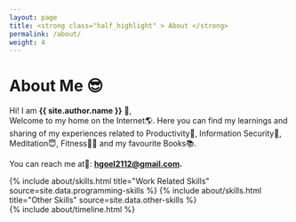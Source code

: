 ```yaml
---
layout: page
title: <strong class="half_highlight" > About </strong>
permalink: /about/
weight: 4
---
```


# <strong class="half_highlight" >About Me 😎 </strong>

Hi! I am **{{ site.author.name }}** :wave:,<br>
Welcome to my home on the Internet🌎. Here you can find my learnings and sharing of my experiences related to Productivity🚀, Information Security🔏, Meditation😇, Fitness🏃‍♂️ and my favourite Books📚.

You can reach me at💌: <strong class="half_highlight" >hgoel2112@gmail.com.</strong>


<div class="row">
{% include about/skills.html title="Work Related Skills" source=site.data.programming-skills %}
{% include about/skills.html title="Other Skills" source=site.data.other-skills %}
</div>

<div class="row">
{% include about/timeline.html %}
</div>